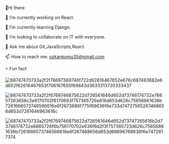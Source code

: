 👋Hi there 

🔭 I’m currently working on React.

🌱 I’m currently learning Django. 

👯 I’m looking to collaborate on IT with everyone.

💬 Ask me about Git,JavaScripts,React.

📫 How to reach me: ozkankomu35@gmail.com

⚡ Fun fact:


![68747470733a2f2f76697369746f722d62616467652e676c697463682e6d652f62616467653f706167655f69643d3633313730333437](https://user-images.githubusercontent.com/108756020/180467941-2a241f85-c854-4d37-889f-ce8f437b745c.svg)


![68747470733a2f2f6769746875622d726561646d652d73746174732e76657263656c2e6170702f6170693f757365726e616d653d626c75656861636b7261666573746566616e6f2673686f775f69636f6e733d74727565267468656d653d7261646963616c](https://user-images.githubusercontent.com/108756020/180467988-bf533d76-cfc5-4411-9034-92229c50d6e8.svg)


![68747470733a2f2f6769746875622d726561646d652d73747265616b2d73746174732e6865726f6b756170702e636f6d2f3f757365723d626c75656861636b7261666573746566616e6f267468656d653d68696768636f6e7472617374](https://user-images.githubusercontent.com/108756020/180468028-15e9360d-7995-4e0b-82ce-b3b4dd56877f.svg)

